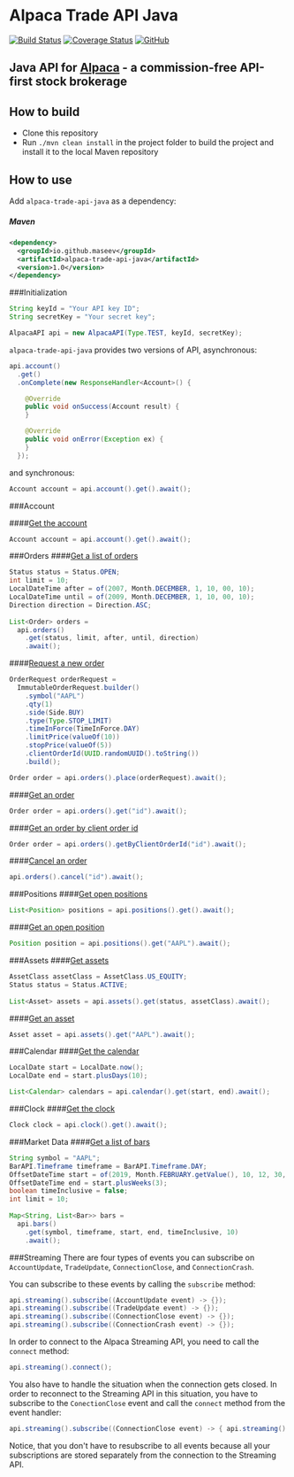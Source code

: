 Alpaca Trade API Java
=====================
[![Build Status](https://travis-ci.org/maseev/alpaca-trade-api-java.svg?branch=master)](https://travis-ci.org/maseev/alpaca-trade-api-java)
[![Coverage Status](https://coveralls.io/repos/github/maseev/alpaca-trade-api-java/badge.svg?branch=master)](https://coveralls.io/github/maseev/alpaca-trade-api-java?branch=master)
[![GitHub](https://img.shields.io/github/license/maseev/alpaca-trade-api-java.svg)](https://github.com/maseev/alpaca-trade-api-java/blob/master/LICENSE)

Java API for [Alpaca](https://alpaca.markets) - a commission-free API-first stock brokerage
-------------------------------------------------------------------------------------------

How to build
------------
* Clone this repository
* Run `./mvn clean install` in the project folder to build the project and install it to the local Maven repository

How to use
----------

Add `alpaca-trade-api-java` as a dependency:

##### Maven
```xml
<dependency>
  <groupId>io.github.maseev</groupId>
  <artifactId>alpaca-trade-api-java</artifactId>
  <version>1.0</version>
</dependency>
```

###Initialization

```java
String keyId = "Your API key ID";
String secretKey = "Your secret key";

AlpacaAPI api = new AlpacaAPI(Type.TEST, keyId, secretKey);
```

`alpaca-trade-api-java` provides two versions of API, asynchronous:

```java
api.account()
  .get()
  .onComplete(new ResponseHandler<Account>() {

    @Override
    public void onSuccess(Account result) {
    }

    @Override
    public void onError(Exception ex) {
    }
  });
```

and synchronous:

```java
Account account = api.account().get().await();
```

###Account

####[Get the account](https://docs.alpaca.markets/api-documentation/web-api/account/#get-the-account)

```java
Account account = api.account().get().await();
```

###Orders
####[Get a list of orders](https://docs.alpaca.markets/api-documentation/web-api/orders/#get-a-list-of-orders)

```java
Status status = Status.OPEN;
int limit = 10;
LocalDateTime after = of(2007, Month.DECEMBER, 1, 10, 00, 10);
LocalDateTime until = of(2009, Month.DECEMBER, 1, 10, 00, 10);
Direction direction = Direction.ASC;
    
List<Order> orders =
  api.orders()
    .get(status, limit, after, until, direction)
    .await();
```

####[Request a new order](https://docs.alpaca.markets/api-documentation/web-api/orders/#request-a-new-order)

```java
OrderRequest orderRequest =
  ImmutableOrderRequest.builder()
    .symbol("AAPL")
    .qty(1)
    .side(Side.BUY)
    .type(Type.STOP_LIMIT)
    .timeInForce(TimeInForce.DAY)
    .limitPrice(valueOf(10))
    .stopPrice(valueOf(5))
    .clientOrderId(UUID.randomUUID().toString())
    .build();

Order order = api.orders().place(orderRequest).await();
```

####[Get an order](https://docs.alpaca.markets/api-documentation/web-api/orders/#get-an-order)

```java
Order order = api.orders().get("id").await();
```

####[Get an order by client order id](https://docs.alpaca.markets/api-documentation/web-api/orders/#get-an-order-by-client-order-id)

```java
Order order = api.orders().getByClientOrderId("id").await();
```
####[Cancel an order](https://docs.alpaca.markets/api-documentation/web-api/orders/#cancel-an-order)

```java
api.orders().cancel("id").await();
```

###Positions
####[Get open positions](https://docs.alpaca.markets/api-documentation/web-api/positions/#get-open-positions)

```java
List<Position> positions = api.positions().get().await();
```
####[Get an open position](https://docs.alpaca.markets/api-documentation/web-api/positions/#get-an-open-position)

```java
Position position = api.positions().get("AAPL").await();
```

###Assets
####[Get assets](https://docs.alpaca.markets/api-documentation/web-api/assets/#get-assets)

```java
AssetClass assetClass = AssetClass.US_EQUITY;
Status status = Status.ACTIVE;
    
List<Asset> assets = api.assets().get(status, assetClass).await();
```
####[Get an asset](https://docs.alpaca.markets/api-documentation/web-api/assets/#get-an-asset)

```java
Asset asset = api.assets().get("AAPL").await();
```

###Calendar
####[Get the calendar](https://docs.alpaca.markets/api-documentation/web-api/calendar/#get-the-calendar)

```java
LocalDate start = LocalDate.now();
LocalDate end = start.plusDays(10);

List<Calendar> calendars = api.calendar().get(start, end).await();
```
###Clock
####[Get the clock](https://docs.alpaca.markets/api-documentation/web-api/clock/#get-the-clock)

```java
Clock clock = api.clock().get().await();
```

###Market Data
####[Get a list of bars](https://docs.alpaca.markets/api-documentation/api-v2/market-data/bars/#get-a-list-of-bars)

```java
String symbol = "AAPL";
BarAPI.Timeframe timeframe = BarAPI.Timeframe.DAY;
OffsetDateTime start = of(2019, Month.FEBRUARY.getValue(), 10, 12, 30, 00, 0, ZoneOffset.UTC);
OffsetDateTime end = start.plusWeeks(3);
boolean timeInclusive = false;
int limit = 10;
    
Map<String, List<Bar>> bars =
  api.bars()
    .get(symbol, timeframe, start, end, timeInclusive, 10)
    .await();
```

###Streaming
There are four types of events you can subscribe on `AccountUpdate`, `TradeUpdate`, 
`ConnectionClose`, and `ConnectionCrash`.

You can subscribe to these events by calling the `subscribe` method:

```java
api.streaming().subscribe((AccountUpdate event) -> {});
api.streaming().subscribe((TradeUpdate event) -> {});
api.streaming().subscribe((ConnectionClose event) -> {});
api.streaming().subscribe((ConnectionCrash event) -> {});
```

In order to connect to the Alpaca Streaming API, you need to call the `connect` method:

```java
api.streaming().connect();
```

You also have to handle the situation when the connection gets closed. In order to 
reconnect to the Streaming API in this situation, you have to subscribe to the `ConectionClose` event and call the `connect` method from the event handler:

```java
api.streaming().subscribe((ConnectionClose event) -> { api.streaming().connect(); });
```

Notice, that you don't have to resubscribe to all events because all your subscriptions are stored
 separately from the connection to the Streaming API.